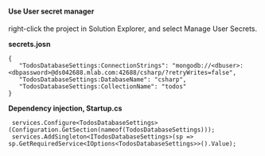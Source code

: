 #### Use User secret manager
right-click the project in Solution Explorer, and select Manage User Secrets.

**secrets.josn**
``` 
{
   "TodosDatabaseSettings:ConnectionStrings": "mongodb://<dbuser>:<dbpassword>@ds042688.mlab.com:42688/csharp/?retryWrites=false",
   "TodosDatabaseSettings:DatabaseName": "csharp",
   "TodosDatabaseSettings:CollectionName": "todos"
}
```

**Dependency injection, Startup.cs**
```
 services.Configure<TodosDatabaseSettings>(Configuration.GetSection(nameof(TodosDatabaseSettings)));
 services.AddSingleton<ITodosDatabaseSettings>(sp => sp.GetRequiredService<IOptions<TodosDatabaseSettings>>().Value);
```
